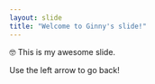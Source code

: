 ```yaml
---
layout: slide
title: "Welcome to Ginny's slide!"
---
```

:nerd_face: This is my awesome slide.

Use the left arrow to go back!
